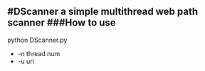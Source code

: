 #DScanner
a simple multithread web path scanner
###How to use
---
python DScanner.py 
+ -n thread num
+ -u url
